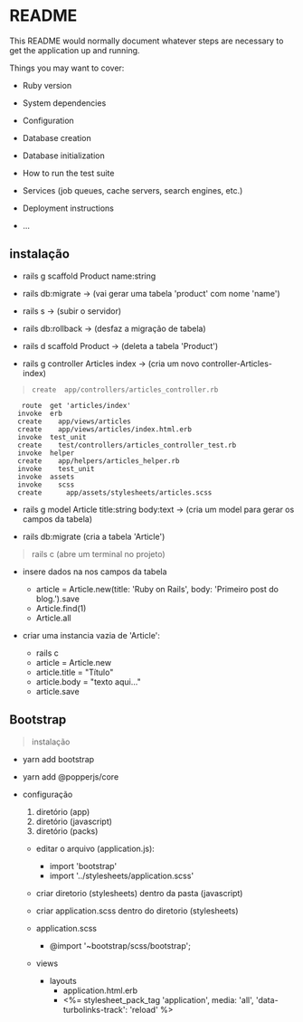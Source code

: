 # README

This README would normally document whatever steps are necessary to get the
application up and running.

Things you may want to cover:

* Ruby version

* System dependencies

* Configuration

* Database creation

* Database initialization

* How to run the test suite

* Services (job queues, cache servers, search engines, etc.)

* Deployment instructions

* ...

## instalação

* rails g scaffold Product name:string

* rails db:migrate -> (vai gerar uma tabela 'product' com nome 'name')

* rails s -> (subir o servidor)

* rails db:rollback -> (desfaz a migração de tabela)

* rails d scaffold Product -> (deleta a tabela 'Product')

* rails g controller Articles index -> (cria um novo controller-Articles-index)
>     create  app/controllers/articles_controller.rb
       route  get 'articles/index'
      invoke  erb
      create    app/views/articles
      create    app/views/articles/index.html.erb
      invoke  test_unit
      create    test/controllers/articles_controller_test.rb
      invoke  helper
      create    app/helpers/articles_helper.rb
      invoke    test_unit
      invoke  assets
      invoke    scss
      create      app/assets/stylesheets/articles.scss

* rails g model Article title:string body:text -> (cria um model para gerar os campos da tabela)

* rails db:migrate (cria a tabela 'Article')

> rails c (abre um terminal no projeto)
- insere dados na nos campos da tabela
    - article = Article.new(title: 'Ruby on Rails', body: 'Primeiro post do blog.').save
    - Article.find(1)
    - Article.all

- criar uma instancia vazia de 'Article':
    - rails c
    - article = Article.new
    - article.title = "Título"
    - article.body = "texto aqui..."
    - article.save

## Bootstrap

> instalação
- yarn add bootstrap
- yarn add @popperjs/core
- configuração
    1. diretório (app)
    2. diretório (javascript)
    3. diretório (packs)
    
    - editar o arquivo (application.js): 
        - import 'bootstrap'
        - import '../stylesheets/application.scss'
    - criar diretorio (stylesheets) dentro da pasta (javascript)
    - criar application.scss dentro do diretorio (stylesheets)
    
    - application.scss
        - @import '~bootstrap/scss/bootstrap'; 

    - views
        - layouts
            - application.html.erb
            - <%= stylesheet_pack_tag 'application', media: 'all', 'data-turbolinks-track': 'reload' %>